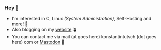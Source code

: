 ### Hey 👋

- I'm interested in C, Linux *(System Administration)*, Self-Hosting and more! 🐧
- Also blogging on my [website](https://konstantintutsch.com/?utm_source=github&utm_medium=website&utm_campaign=profile&utm_content=text_utmhidden) 🪴
- You can contact me via mail (at goes here) konstantintutsch (dot goes here) com or [Mastodon](https://fosstodon.org/@konstantin) 📢
